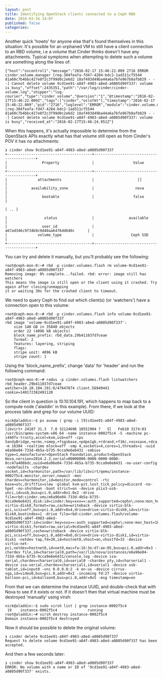 ```yaml
---
layout: post
title: Identifying OpenStack clients connected to a Ceph RBD
date: 2016-03-16 14:07
published: false
categories:
---
```


Another quick 'howto' for anyone else that's found themselves in this situation: It's possible for an orphaned VM to still have a client connection to an RBD volume, i.e a volume that Cinder thinks doesn't have any attachments.  Typical symptoms when attempting to delete such a volume are something along the lines of:

    {"host":"oscontrol1","message":"2016-02-17 15:46:22.009 2716 ERROR cinder.volume.manager [req-304feafa-fd47-4284-bdc2-1ad311cf5544 d1a60c7b4bbc427e8f2c3f99d0c2e6d2 18af493d49ba44a6a7bfe967b8afb829 - - -] Cannot delete volume 9cd1ee91-a84f-4983-a8ed-a0805d90f337: volume is busy","offset":2435351,"path":"/var/log/cinder/cinder-volume.log","shipper":"log-courier","type":"cinder_volume","@version":"1","@timestamp":"2016-02-17T15:46:22.009Z","tags":["cinder","oslofmt"],"timestamp":"2016-02-17 15:46:22.009","pid":"2716","loglevel":"ERROR","module":"cinder.volume.manager","logmessage":"[req-304feafa-fd47-4284-bdc2-1ad311cf5544 d1a60c7b4bbc427e8f2c3f99d0c2e6d2 18af493d49ba44a6a7bfe967b8afb829 - - -] Cannot delete volume 9cd1ee91-a84f-4983-a8ed-a0805d90f337: volume is busy","received_at":"2016-02-17T15:46:24.951Z"}

When this happens, it's actually impossible to determine from the OpenStack APIs exactly what has that volume still open as from Cinder's POV it has no attachments:

    ❯ cinder show 9cd1ee91-a84f-4983-a8ed-a0805d90f337 
    +---------------------------------------+-------------------------------------------+
    |                Property               |                  Value                    |
    +---------------------------------------+-------------------------------------------+
    |              attachments              |                    []                     |
    |           availability_zone           |                   nova                    |
    |                bootable               |                  false                    |
	 
    [ .. ]

    |                 status                |                available                  |
    |                user_id                |     a67ad346c9f34b9c9d40aa6476dd640c      |
    |              volume_type              |                 Ceph SSD                  |
    +---------------------------------------+-------------------------------------------+

You can try and delete it manually, but you'll probably see the following:

    root@ceph-mon-0:~# rbd -p cinder.volumes.flash rm volume-9cd1ee91-a84f-4983-a8ed-a0805d90f337 
	Removing image: 0% complete...failed. rbd: error: image still has watchers 
	This means the image is still open or the client using it crashed. Try again after closing/unmapping 
	it or waiting 30s for the crashed client to timeout.

We need to query Ceph to find out which client(s) (or 'watchers') have a connection open to this volume:

	root@ceph-mon-0:~# rbd -p cinder.volumes.flash info volume-9cd1ee91-a84f-4983-a8ed-a0805d90f337
	rbd image 'volume-9cd1ee91-a84f-4983-a8ed-a0805d90f337':
	    size 140 GB in 35840 objects
	    order 22 (4096 kB objects)
	    block_name_prefix: rbd_data.29b411037d7ceae
	    format: 2
	    features: layering, striping
	    flags:
	    stripe unit: 4096 kB
	    stripe count: 1

Using the 'block_name_prefix', change 'data' for 'header' and run the following command:

	root@ceph-mon-0:~# rados -p cinder.volumes.flash listwatchers rbd_header.29b411037d7ceae
	watcher=10.10.104.191:0/47647874 client.56949441 cookie=140172382491120

So the client in question is 10.10.104.191, which happens to map back to a
compute node ('aladdin' in this example).  From there, if we look at the
process table and grep for our volume UUID:

	nick@aladdin:~$ ps auxww | grep -i [9]cd1ee91-a84f-4983-a8ed-a0805d90f337
	libvirt+ 24187 31.3  7.0 32124696 18552904 ?   Sl   Feb10 3174:03 /usr/bin/qemu-system-x86_64 -name instance-0002f5c4 -S -machine pc-i440fx-trusty,accel=kvm,usb=off -cpu SandyBridge,+erms,+smep,+fsgsbase,+pdpe1gb,+rdrand,+f16c,+osxsave,+dca,+pcid,+pdcm,+xtpr,+tm2,+est,+smx,+vmx,+ds_cpl,+monitor,+dtes64,+pbe,+tm,+ht,+ss,+acpi,+ds,+vme -m 16384 -realtime mlock=off -smp 4,sockets=4,cores=1,threads=1 -uuid e6a96e04-733d-4b5a-b735-9cca9e6e6431 -smbios type=1,manufacturer=OpenStack Foundation,product=OpenStack Nova,version=2014.2.3,serial=00000000-0000-0000-0000-0cc47a486bdc,uuid=e6a96e04-733d-4b5a-b735-9cca9e6e6431 -no-user-config -nodefaults -chardev socket,id=charmonitor,path=/var/lib/libvirt/qemu/instance-0002f5c4.monitor,server,nowait -mon chardev=charmonitor,id=monitor,mode=control -rtc base=utc,driftfix=slew -global kvm-pit.lost_tick_policy=discard -no-hpet -no-shutdown -boot strict=on -device piix3-usb-uhci,id=usb,bus=pci.0,addr=0x1.0x2 -drive file=rbd:cinder.vms/e6a96e04-733d-4b5a-b735-9cca9e6e6431_disk:id=cinder:key=xxx==:auth_supported=cephx\;none:mon_host=10.10.104.184\:6789\;10.10.104.187\:6789\;10.10.104.214\:6789,if=none,id=drive-virtio-disk0,format=raw,cache=writeback -device virtio-blk-pci,scsi=off,bus=pci.0,addr=0x4,drive=drive-virtio-disk0,id=virtio-disk0,bootindex=1 -drive file=rbd:cinder.volumes.flash/volume-9cd1ee91-a84f-4983-a8ed-a0805d90f337:id=cinder:key=xxx==:auth_supported=cephx\;none:mon_host=10.10.104.184\:6789\;10.10.104.187\:6789\;10.10.104.214\:6789,if=none,id=drive-virtio-disk1,format=raw,serial=9cd1ee91-a84f-4983-a8ed-a0805d90f337,cache=writeback -device virtio-blk-pci,scsi=off,bus=pci.0,addr=0x6,drive=drive-virtio-disk1,id=virtio-disk1 -netdev tap,fd=30,id=hostnet0,vhost=on,vhostfd=33 -device virtio-net-pci,netdev=hostnet0,id=net0,mac=fa:16:3e:d7:ae:05,bus=pci.0,addr=0x3 -chardev file,id=charserial0,path=/var/lib/nova/instances/e6a96e04-733d-4b5a-b735-9cca9e6e6431/console.log -device isa-serial,chardev=charserial0,id=serial0 -chardev pty,id=charserial1 -device isa-serial,chardev=charserial1,id=serial1 -device usb-tablet,id=input0 -vnc 0.0.0.0:2 -k en-us -device cirrus-vga,id=video0,bus=pci.0,addr=0x2 -incoming fd:27 -device virtio-balloon-pci,id=balloon0,bus=pci.0,addr=0x5 -msg timestamp=on

From that we can determine the instance UUID, and double-check that with Nova
to see if it exists or not.  If it doesn't then that virtual machine must be
destroyed 'manually' using virsh:

	nick@aladdin:~$ sudo virsh list | grep instance-0002f5c4
	 19    instance-0002f5c4              running
	root@aladdin:~# virsh destroy instance-0002f5c4
	Domain instance-0002f5c4 destroyed

Now it should be possible to delete the original volume:

	❯ cinder delete 9cd1ee91-a84f-4983-a8ed-a0805d90f337
	Request to delete volume 9cd1ee91-a84f-4983-a8ed-a0805d90f337 has been accepted.

And then a few seconds later:

	❯ cinder show 9cd1ee91-a84f-4983-a8ed-a0805d90f337     
	ERROR: No volume with a name or ID of '9cd1ee91-a84f-4983-a8ed-a0805d90f337' exists.
